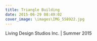 ```yaml
---
title: Triangle Building
date: 2015-06-29 08:49:02
cover_image: \images\IMG_558922.jpg
---
```

Living Design Studios Inc. | Summer 2015
